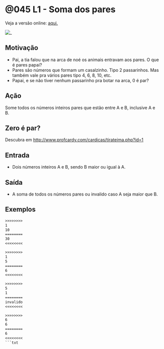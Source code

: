 # @045 L1 - Soma dos pares

Veja a versão online: [aqui.](https://github.com/qxcodefup/arcade/blob/master/base/045/Readme.md)

![_](https://raw.githubusercontent.com/qxcodefup/arcade/master/base/045/cover.jpg)

## Motivação

* Pai, a tia falou que na arca de noé os animais entravam aos pares. O que é pares papai?
* Pares são números que formam um casalzinho. Tipo 2 passarinhos. Mas também vale pra vários pares tipo 4, 6, 8, 10, etc.
* Papai, e se não tiver nenhum passarinho pra botar na arca, 0 é par?

## Ação

Some todos os números inteiros pares que estão entre A e B, inclusive A e B.

## Zero é par?

Descubra em http://www.profcardy.com/cardicas/tirateima.php?id=1

## Entrada

* Dois números inteiros A e B, sendo B maior ou igual à A.

## Saída

* A soma de todos os números pares ou invalido caso A seja maior que B.

## Exemplos
```txt
>>>>>>>>
1
10
========
30
<<<<<<<<

>>>>>>>>
1
5
========
6
<<<<<<<<

>>>>>>>>
5
1
========
invalido
<<<<<<<<

>>>>>>>>
6
6
========
6
<<<<<<<<
```txt
